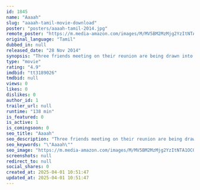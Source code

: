 ```yaml
---
id: 1845
name: "Aaaah"
slug: "aaaah-tamil-movie-download"
poster: "posters/aaaah-tamil-2014.jpg"
remote_poster: "https://m.media-amazon.com/images/M/MV5BM2MzMjg2YzItNTA1OC00NTZmLTlmMTYtZGU3OGMzNjY2YmNjXkEyXkFqcGdeQXVyMTEzNzg0Mjkx._V1_SX300.jpg"
original_language: "Tamil"
dubbed_in: null
released_date: "28 Nov 2014"
synopsis: "Three friends meeting on their reunion are being drawn into a bet to prove the presence of ghosts by a rich schoolmate unexpectedly, leading them to a journey to five different places around the world suspected to be haunted."
type: "movie"
rating: "4.9"
imdbid: "tt3189026"
tmdbid: null
views: 0
likes: 0
dislikes: 0
author_id: 1
trailer_url: null
runtime: "138 min"
is_featured: 0
is_active: 1
is_comingsoon: 0
seo_title: "Aaaah"
seo_description: "Three friends meeting on their reunion are being drawn into a bet to prove the presence of ghosts by a rich schoolmate unexpectedly, leading them to a journey to five different places around the world suspected to be haunted."
seo_keywords: "\"Aaaah\""
seo_image: "https://m.media-amazon.com/images/M/MV5BM2MzMjg2YzItNTA1OC00NTZmLTlmMTYtZGU3OGMzNjY2YmNjXkEyXkFqcGdeQXVyMTEzNzg0Mjkx._V1_SX300.jpg"
screenshots: null
redirect_to: null
social_shares: 0
created_at: 2025-04-01 10:51:47
updated_at: 2025-04-01 10:51:47
---
```


